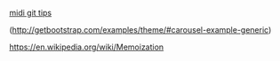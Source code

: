 [midi git tips](https://github.com/midikang/midi-git-tips)

(http://getbootstrap.com/examples/theme/#carousel-example-generic)

https://en.wikipedia.org/wiki/Memoization